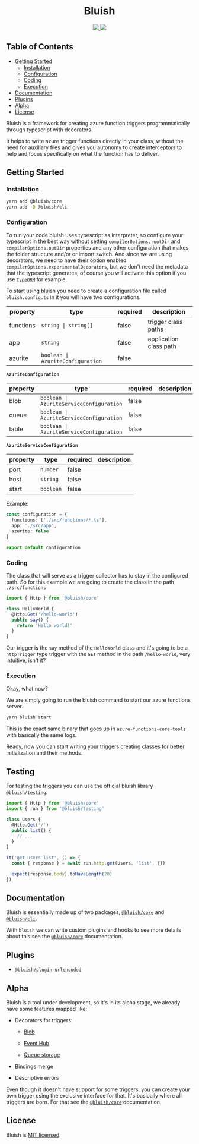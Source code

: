 <h1 align="center">Bluish</h1>

<p align="center">
  <a href="https://www.npmjs.com/package/@bluish/core">
    <img src="https://img.shields.io/npm/v/@bluish/core?style=for-the-badge">
  </a>
  <img src="https://img.shields.io/github/workflow/status/its-bluish/bluish/CI?label=CI&style=for-the-badge">
</p>

## Table of Contents

  - [Getting Started](#getting-started)
    - [Installation](#Installation)
    - [Configuration](#configuration)
    - [Coding](#coding)
    - [Execution](#Execution)
  - [Documentation](#documentation)
  - [Plugins](#plugins)
  - [Alpha](#alpha)
  - [License](#license)

Bluish is a framework for creating azure function triggers programmatically through typescript with decorators.

It helps to write azure trigger functions directly in your class, without the need for auxiliary files and gives you autonomy to create interceptors to help and focus specifically on what the function has to deliver.

## Getting Started

### Installation

```sh
yarn add @bluish/core
yarn add -D @bluish/cli
```

### Configuration

To run your code bluish uses typescript as interpreter, so configure your typescript in the best way without setting `compilerOptions.rootDir` and `compilerOptions.outDir` properties and any other configuration that makes the folder structure and/or or import switch. And since we are using decorators, we need to have their option enabled `compilerOptions.experimentalDecorators`, but we don't need the metadata that the typescript generates, of course you will activate this option if you use [`TypeORM`](https://github.com/typeorm/typeorm) for example.

To start using bluish you need to create a configuration file called `bluish.config.ts` in it you will have two configurations.

|property  |type                             |required |description            |
|----------|---------------------------------|---------|-----------------------|
|functions |`string \| string[]`             |false    |trigger class paths    |
|app       |`string`                         |false    |application class path |
|azurite   |`boolean \| AzuriteConfiguration` |false    |                       |

**`AzuriteConfiguration`**

|property  |type                                    |required |description            |
|----------|----------------------------------------|---------|-----------------------|
|blob      |`boolean \| AzuriteServiceConfiguration` |false    |                       |
|queue     |`boolean \| AzuriteServiceConfiguration` |false    |                       |
|table     |`boolean \| AzuriteServiceConfiguration` |false    |                       |

**`AzuriteServiceConfiguration`**

|property  |type                                    |required |description            |
|----------|----------------------------------------|---------|-----------------------|
|port      |`number`                                |false    |                       |
|host      |`string`                                |false    |                       |
|start     |`boolean`                               |false    |                       |


Example:

```ts
const configuration = {
  functions: ['./src/functions/*.ts'],
  app: './src/app',
  azurite: false
}

export default configuration
```

### Coding

The class that will serve as a trigger collector has to stay in the configured path. So for this example we are going to create the class in the path `./src/functions`

```ts
import { Http } from '@bluish/core'

class HelloWorld {
  @Http.Get('/hello-world')
  public say() {
    return 'Hello world!'
  }
}
```

Our trigger is the `say` method of the `HelloWorld` class and it's going to be a `httpTrigger` type trigger with the `GET` method in the path `/hello-world`, very intuitive, isn't it?

### Execution

Okay, what now?

We are simply going to run the bluish command to start our azure functions server.

```sh
yarn bluish start
```

This is the exact same binary that goes up in `azure-functions-core-tools` with basically the same logs.

Ready, now you can start writing your triggers creating classes for better initialization and their methods.

## Testing

For testing the triggers you can use the official bluish library `@bluish/testing`.

```ts
import { Http } from '@bluish/core'
import { run } from '@bluish/testing'

class Users {
  @Http.Get('/')
  public list() {
    // ...
  }
}

it('get users list', () => {
  const { response } = await run.http.get(Users, 'list', {})

  expect(response.body).toHaveLength(20)
})
```

## Documentation

Bluish is essentially made up of two packages, [`@bluish/core`](./packages/core) and [`@bluish/cli`](./packages/cli).

With `bluish` we can write custom plugins and hooks to see more details about this see the [`@bluish/core`](./packages/core) documentation.

## Plugins

  - [`@bluish/plugin-urlencoded`](./plugins/urlencoded)

## Alpha

Bluish is a tool under development, so it's in its alpha stage, we already have some features mapped like:

- Decorators for triggers:

  - [Blob](https://learn.microsoft.com/en-us/azure/azure-functions/functions-bindings-storage-blob)

  - [Event Hub](https://learn.microsoft.com/en-us/azure/azure-functions/functions-bindings-event-hubs)

  - [Queue storage](https://learn.microsoft.com/en-us/azure/azure-functions/functions-bindings-storage-queue)

- Bindings merge

- Descriptive errors

Even though it doesn't have support for some triggers, you can create your own trigger using the exclusive interface for that. It's basically where all triggers are born. For that see the [`@bluish/core`](./packages/core) documentation.
## License

Bluish is [MIT licensed](./LICENSE).
